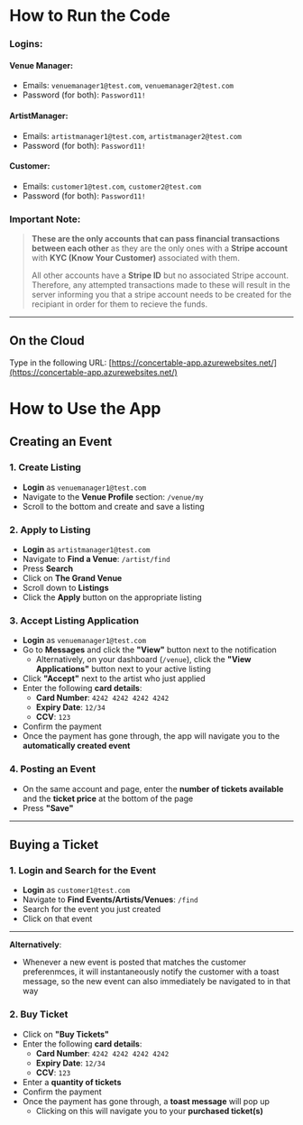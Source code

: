 # How to Run the Code

### Logins:
#### Venue Manager:
- Emails: `venuemanager1@test.com`, `venuemanager2@test.com`
- Password (for both): `Password11!`

#### ArtistManager:
- Emails: `artistmanager1@test.com`, `artistmanager2@test.com`
- Password (for both): `Password11!`

#### Customer:
- Emails: `customer1@test.com`, `customer2@test.com`
- Password (for both): `Password11!`

### Important Note:
> **These are the only accounts that can pass financial transactions between each other** as they are the only ones with a **Stripe account** with **KYC (Know Your Customer)** associated with them. 
> 
> All other accounts have a **Stripe ID** but no associated Stripe account. Therefore, any attempted transactions made to these will result in the server informing you that a stripe account needs to be created for the recipiant in order for them to recieve the funds.
---

## On the Cloud

Type in the following URL: [https://concertable-app.azurewebsites.net/](https://concertable-app.azurewebsites.net/)

# How to Use the App

## Creating an Event

### 1. Create Listing

- **Login** as `venuemanager1@test.com`
- Navigate to the **Venue Profile** section: `/venue/my`
- Scroll to the bottom and create and save a listing

### 2. Apply to Listing

- **Login** as `artistmanager1@test.com`
- Navigate to **Find a Venue**: `/artist/find`
- Press **Search**
- Click on **The Grand Venue**
- Scroll down to **Listings**
- Click the **Apply** button on the appropriate listing

### 3. Accept Listing Application

- **Login** as `venuemanager1@test.com`
- Go to **Messages** and click the **"View"** button next to the notification
  - Alternatively, on your dashboard (`/venue`), click the **"View Applications"** button next to your active listing
- Click **"Accept"** next to the artist who just applied
- Enter the following **card details**:
  - **Card Number**: `4242 4242 4242 4242`
  - **Expiry Date**: `12/34`
  - **CCV**: `123`
- Confirm the payment
- Once the payment has gone through, the app will navigate you to the **automatically created event**

### 4. Posting an Event

- On the same account and page, enter the **number of tickets available** and the **ticket price** at the bottom of the page
- Press **"Save"**

---

## Buying a Ticket

### 1. Login and Search for the Event

- **Login** as `customer1@test.com`
- Navigate to **Find Events/Artists/Venues**: `/find`
- Search for the event you just created
- Click on that event

---
**Alternatively**:
- Whenever a new event is posted that matches the customer preferenmces, it will instantaneously notify the customer with a toast message, so the new event can also immediately be navigated to in that way

### 2. Buy Ticket

- Click on **"Buy Tickets"**
- Enter the following **card details**:
  - **Card Number**: `4242 4242 4242 4242`
  - **Expiry Date**: `12/34`
  - **CCV**: `123`
- Enter a **quantity of tickets**
- Confirm the payment
- Once the payment has gone through, a **toast message** will pop up
  - Clicking on this will navigate you to your **purchased ticket(s)**

